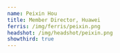 ```yaml
---
name: Peixin Hou
title: Member Director, Huawei
ferris: /img/ferris/peixin.png
headshot: /img/headshot/peixin.png
showthird: true
---
```

